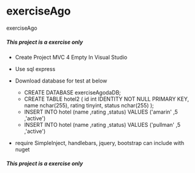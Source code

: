 # exerciseAgo
exerciseAgo

##### This project is a exercise only #####

- Create Project MVC 4 Empty In Visual Studio
- Use sql express 
- Download database for test at below 
    - CREATE DATABASE exerciseAgodaDB;
    - CREATE TABLE hotel2
    (
      id int IDENTITY NOT NULL PRIMARY KEY,
      name nchar(255),
      rating tinyint,
      status nchar(255)
    );
    - INSERT INTO hotel (name ,rating ,status) VALUES ('amarin' ,5 ,'active')
    - INSERT INTO hotel (name ,rating ,status) VALUES ('pullman' ,5 ,'active')

- require SimpleInject, handlebars, jquery, bootstrap can include with nuget

##### This project is a exercise only #####
